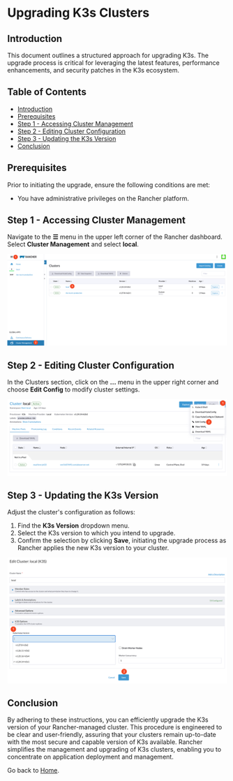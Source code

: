 # Upgrading K3s Clusters

## Introduction

This document outlines a structured approach for upgrading K3s. The upgrade process is critical for leveraging the latest features, performance enhancements, and security patches in the K3s ecosystem.

## Table of Contents

- [Introduction](#introduction)
- [Prerequisites](#prerequisites)
- [Step 1 - Accessing Cluster Management](#step-1---accessing-cluster-management)
- [Step 2 - Editing Cluster Configuration](#step-2---editing-cluster-configuration)
- [Step 3 - Updating the K3s Version](#step-3---updating-the-k3s-version)
- [Conclusion](#conclusion)

## Prerequisites

Prior to initiating the upgrade, ensure the following conditions are met:

- You have administrative privileges on the Rancher platform.

## Step 1 - Accessing Cluster Management

Navigate to the **☰** menu in the upper left corner of the Rancher dashboard. Select **Cluster Management** and select **local**.

![Accessing Cluster Management](./assets/images/navigating-to-cluster-management.png)

## Step 2 - Editing Cluster Configuration

In the Clusters section, click on the **...** menu in the upper right corner and choose **Edit Config** to modify cluster settings.

![Modifying Cluster Configuration](./assets/images/editing-cluster-configuration.png)

## Step 3 - Updating the K3s Version

Adjust the cluster's configuration as follows:

1. Find the **K3s Version** dropdown menu.
2. Select the K3s version to which you intend to upgrade.
3. Confirm the selection by clicking **Save**, initiating the upgrade process as Rancher applies the new K3s version to your cluster.

![Updating the K3s Version](./assets/images/selecting-the-kubernetes-version.png)

## Conclusion

By adhering to these instructions, you can efficiently upgrade the K3s version of your Rancher-managed cluster. This procedure is engineered to be clear and user-friendly, assuring that your clusters remain up-to-date with the most secure and capable version of K3s available. Rancher simplifies the management and upgrading of K3s clusters, enabling you to concentrate on application deployment and management.

Go back to [Home](../README.md).
